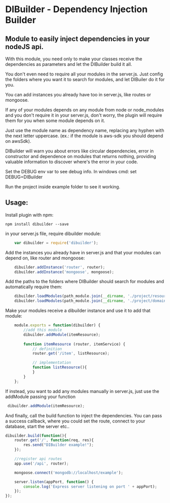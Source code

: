 # DIBuilder - Dependency Injection Builder

## Module to easily inject dependencies in your nodeJS api.

With this module, you need only to make your classes receive the dependencies as parameters and let the DIBuilder build it all.

You don't even need to require all your modules in the server.js.
Just config the folders where you want it to search for modules, and let DIBuiler do it for you.

You can add instances you already have too in server.js, like routes or mongoose.

If any of your modules depends on any module from node or node_modules and you don't require it in your server.js, don't worry, the plugin will require them for you when some module depends on it. 

Just use the module name as dependency name, replacing any hyphen with the next letter uppercase. (ex.: if the module is aws-sdk you should depend on awsSdk).

DIBuilder will warn you about errors like circular dependencies, error in constructor and dependence on modules that returns nothing, providing valuable information to discover where's the error in your code.

Set the DEBUG env var to see debug info.
	In windows cmd:
		set DEBUG=DIBuilder

Run the project inside example folder to see it working.

## Usage:

Install plugin with npm:

	npm install dibuilder --save

in your server.js file, require dibuilder module:

```js
	var dibuilder = require('dibuilder');
```

Add the instances you already have in server.js and that your modules can depend on, like router and mongoose:

```js
	dibuilder.addInstance('router', router);
	dibuilder.addInstance('mongoose', mongoose);
```

Add the paths to the folders where DIBuilder should search for modules and automatically require them:

```js
	dibuilder.loadModules(path_module.join(__dirname, './project/resources'));
	dibuilder.loadModules(path_module.join(__dirname, './project/domain'));
```

Make your modules receive a dibuilder instance and use it to add that module:

```js
	module.exports = function(dibuilder) {
		//add this module
	    dibuilder.addModule(itemResource);
	    
	    function itemResource (router, itemService) {
	        // definition
	        router.get('/item', listResource);

	        // implementation
			function listResource(){
			}
	    }
	};
```

If instead, you want to add any modules manually in server.js, just use the addModule passing your function

```js
 dibuilder.addModule(itemResource);
```

And finally, call the build function to inject the dependencies.
You can pass a success callback, where you could set the route, connect to your database, start the server etc..

```js
dibuilder.build(function(){
    router.get('/', function(req, res){
        res.send("DIBuilder example!");
    });

    //register api routes
    app.use('/api', router);

    mongoose.connect('mongodb://localhost/example');

    server.listen(appPort, function() {
        console.log('Express server listening on port ' + appPort);
    });     
});
```
